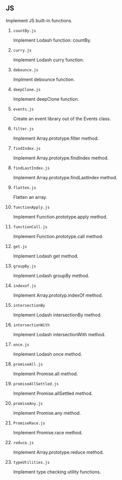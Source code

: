 ## JS

Implement JS built-in functions.

1. `countBy.js`

   Implement Lodash function: countBy.

2. `curry.js`

   Implement Lodash curry function.

3. `debounce.js`

   Implment debounce function.

4. `deepClone.js`

   Implement deepClone function.

5. `events.js`

   Create an event library out of the Events class.

6. `filter.js`

   Implement Array.prototype.filter method.

7. `findIndex.js`

   Implement Array.prototype.findIndex method.

8. `findLastIndex.js`

   Implement Array.prototype.findLastIndex method.

9. `flatten.js`

   Flatten an array.

10. `functionApply.js`

    Implement Function.prototype.apply method.

11. `functionCall.js`

    Implement Function.prototype.call method.

12. `get.js`

    Implement Lodash get method.

13. `groupBy.js`

    Implement Lodash groupBy method.

14. `indexof.js`

    Implement Array.prototyp.indexOf method.

15. `intersectionBy`

    Implement Lodash intersectionBy method.

16. `intersectionWith`

    Implement Lodash intersectionWith method.

17. `once.js`

    Implement Lodash once method.

18. `promiseAll.js`

    Implement Promise.all method.

19. `promiseAllSettled.js`

    Implement Promise.allSettled method.

20. `promiseAny.js`

    Implement Promise.any method.

21. `PromiseRace.js`

    Implement Promise.race method.

22. `reduce.js`

    Implement Array.prototype.reduce method.

23. `typeUtilities.js`

    Implement type checking utility functions.
